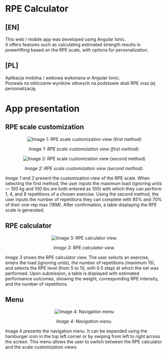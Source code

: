 # RPE Calculator

## [EN]
This web / mobile app was developed using Angular Ionic.  
It offers features such as calculating estimated strength results in powerlifting based on the RPE scale, with options for personalization.

## [PL]
Aplikacja mobilna / webowa wykonana w Angular Ionic.  
Pozwala na obliczanie wyników siłowych na podstawie skali RPE oraz jej personalizację.

# App presentation

## RPE scale customization
<p align="center">
  <img src="https://github.com/user-attachments/assets/17cabc63-f724-4751-8d8a-0e2162a008c5" alt="Image 1: RPE scale customization view (first method)">
</p>
<p align="center">
  <em>Image 1: RPE scale customization view (first method).</em>
</p>  

<p align="center">
  <img src="https://github.com/user-attachments/assets/50511a45-9335-43bc-8a39-9aba9ddff90e" alt="Image 2: RPE scale customization view (second method)">
</p>
<p align="center">
  <em>Image 2: RPE scale customization view (second method).</em>
</p>  
  
*Image 1 and 2* present the customization view of the RPE scale. When selecting the first method, the user inputs the maximum load (ignoring units — 100 kg and 100 lbs are both entered as 100) with which they can perform 1, 4, and 8 repetitions of a chosen exercise. Using the second method, the user inputs the number of repetitions they can complete with 85% and 70% of their one-rep max (1RM). After confirmation, a table displaying the RPE scale is generated.  

## RPE calculator  
<p align="center">
  <img src="https://github.com/user-attachments/assets/6f314b84-b246-448f-8145-4f09caf4df95" alt="Image 3: RPE calculator view.">
</p>
<p align="center">
  <em>Image 3: RPE calculator view.</em>
</p>  
  
*Image 3* shows the RPE calculator view. The user selects an exercise, enters the load (ignoring units), the number of repetitions (maximum 15), and selects the RPE level (from 5 to 10, with 0.5 step) at which the set was performed. Upon submission, a table is displayed with estimated performance outcomes, showing the weight, corresponding RPE intensity, and the number of repetitions.

## Menu  
<p align="center">
  <img src="https://github.com/user-attachments/assets/a6d2f7b4-0e03-4cd1-af2f-70756ac355cd" alt="Image 4: Navigation menu">
</p>
<p align="center">
  <em>Image 4: Navigation menu.</em>
</p>  
  
Image 4 presents the navigation menu. It can be expanded using the hamburger icon in the top left corner or by swiping from left to right across the screen. This menu allows the user to switch between the RPE calculator and the scale customization views.  

